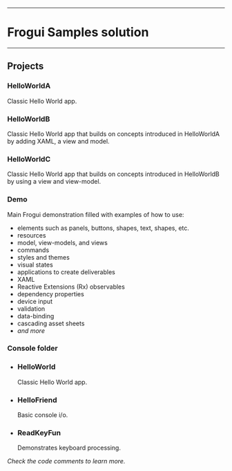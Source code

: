 ***

#	Frogui Samples solution

***

## Projects

### HelloWorldA
Classic Hello World app.

### HelloWorldB
Classic Hello World app that builds on concepts introduced in HelloWorldA by adding XAML, a view and model.

### HelloWorldC
Classic Hello World app that builds on concepts introduced in HelloWorldB by using a view and view-model.

### Demo

Main Frogui demonstration filled with examples of how to use:
- elements such as panels, buttons, shapes, text, shapes, etc.
- resources
- model, view-models, and views
- commands
- styles and themes
- visual states
- applications to create deliverables
- XAML
- Reactive Extensions (Rx) observables
- dependency properties
- device input
- validation
- data-binding
- cascading asset sheets
- *and more*

### Console folder
* ### HelloWorld
  Classic Hello World app.

* ### HelloFriend
  Basic console i/o.

* ### ReadKeyFun
  Demonstrates keyboard processing.

*Check the code comments to learn more.*
